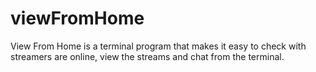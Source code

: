 # viewFromHome
View From Home is a terminal program that makes it easy to check with streamers are online, view the streams and chat from the terminal.
